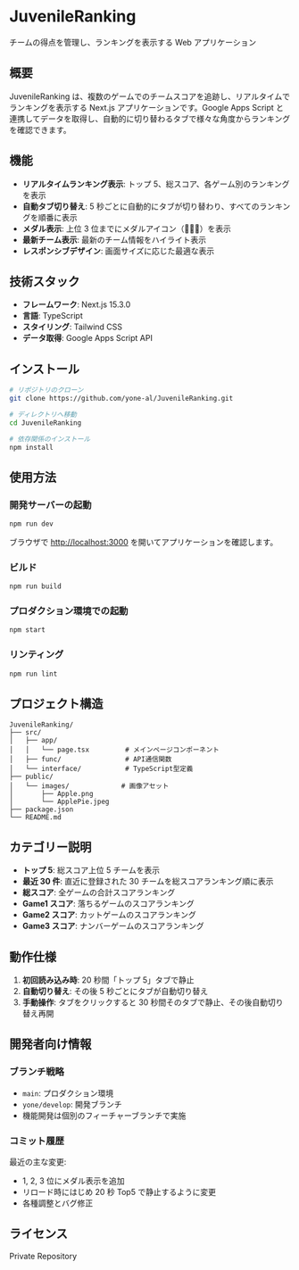 # JuvenileRanking

チームの得点を管理し、ランキングを表示する Web アプリケーション

## 概要

JuvenileRanking は、複数のゲームでのチームスコアを追跡し、リアルタイムでランキングを表示する Next.js アプリケーションです。Google Apps Script と連携してデータを取得し、自動的に切り替わるタブで様々な角度からランキングを確認できます。

## 機能

- **リアルタイムランキング表示**: トップ 5、総スコア、各ゲーム別のランキングを表示
- **自動タブ切り替え**: 5 秒ごとに自動的にタブが切り替わり、すべてのランキングを順番に表示
- **メダル表示**: 上位 3 位までにメダルアイコン（🥇🥈🥉）を表示
- **最新チーム表示**: 最新のチーム情報をハイライト表示
- **レスポンシブデザイン**: 画面サイズに応じた最適な表示

## 技術スタック

- **フレームワーク**: Next.js 15.3.0
- **言語**: TypeScript
- **スタイリング**: Tailwind CSS
- **データ取得**: Google Apps Script API

## インストール

```bash
# リポジトリのクローン
git clone https://github.com/yone-al/JuvenileRanking.git

# ディレクトリへ移動
cd JuvenileRanking

# 依存関係のインストール
npm install
```

## 使用方法

### 開発サーバーの起動

```bash
npm run dev
```

ブラウザで [http://localhost:3000](http://localhost:3000) を開いてアプリケーションを確認します。

### ビルド

```bash
npm run build
```

### プロダクション環境での起動

```bash
npm start
```

### リンティング

```bash
npm run lint
```

## プロジェクト構造

```
JuvenileRanking/
├── src/
│   ├── app/
│   │   └── page.tsx         # メインページコンポーネント
│   ├── func/                # API通信関数
│   └── interface/           # TypeScript型定義
├── public/
│   └── images/             # 画像アセット
│       ├── Apple.png
│       └── ApplePie.jpeg
├── package.json
└── README.md
```

## カテゴリー説明

- **トップ 5**: 総スコア上位 5 チームを表示
- **最近 30 件**: 直近に登録された 30 チームを総スコアランキング順に表示
- **総スコア**: 全ゲームの合計スコアランキング
- **Game1 スコア**: 落ちるゲームのスコアランキング
- **Game2 スコア**: カットゲームのスコアランキング
- **Game3 スコア**: ナンバーゲームのスコアランキング

## 動作仕様

1. **初回読み込み時**: 20 秒間「トップ 5」タブで静止
2. **自動切り替え**: その後 5 秒ごとにタブが自動切り替え
3. **手動操作**: タブをクリックすると 30 秒間そのタブで静止、その後自動切り替え再開

## 開発者向け情報

### ブランチ戦略

- `main`: プロダクション環境
- `yone/develop`: 開発ブランチ
- 機能開発は個別のフィーチャーブランチで実施

### コミット履歴

最近の主な変更:

- 1, 2, 3 位にメダル表示を追加
- リロード時にはじめ 20 秒 Top5 で静止するように変更
- 各種調整とバグ修正

## ライセンス

Private Repository
